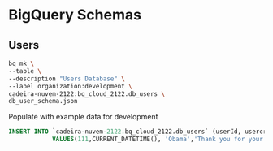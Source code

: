 # BigQuery Schemas

## Users

```bash
bq mk \
--table \
--description "Users Database" \
--label organization:development \
cadeira-nuvem-2122:bq_cloud_2122.db_users \
db_user_schema.json
```

Populate with example data for development

```sql
INSERT INTO `cadeira-nuvem-2122.bq_cloud_2122.db_users` (userId, usercreatedts, username, acctdesc, n_following, n_followers, n_totaltweets) 
            VALUES(111,CURRENT_DATETIME(), 'Obama','Thank you for your service', 3, 3, 999)
```